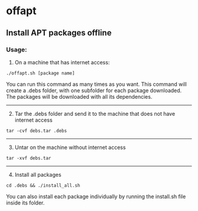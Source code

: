 # offapt
Install APT packages offline
---

### Usage:

1. On a machine that has internet access:

`./offapt.sh [package name]`

You can run this command as many times as you want. This command will create a .debs folder, with one subfolder for each package downloaded. The packages will be downloaded with all its dependencies.

---

2. Tar the .debs folder and send it to the machine that does not have internet access

`tar -cvf debs.tar .debs`

---

3. Untar on the machine without internet access

`tar -xvf debs.tar`

---

4. Install all packages

`cd .debs && ./install_all.sh`


You can also install each package individually by running the install.sh file inside its folder.
